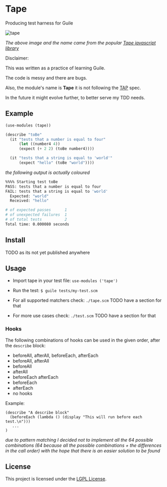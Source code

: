 # Tape

Producing test harness for Guile

![tape](https://web.archive.org/web/20170612184731if_/http://substack.net/images/tape_drive.png)

_The above image and the name came from the popular [Tape javascript library](https://github.com/tape-testing/tape)_

Disclaimer:

This was written as a practice of learning Guile.

The code is messy and there are bugs.

Also, the module's name is **Tape** it is not following the [TAP](https://testanything.org/) spec.

In the future it might evolve further, to better serve my TDD needs.

## Example

```scheme
(use-modules (tape))

(describe "toBe"
  (it "tests that a number is equal to four"
      (let ((number4 4))
      (expect (+ 2 2) (toBe number4))))

  (it "tests that a string is equal to 'world'"
      (expect "hello" (toBe "world"))))
```

_the following output is actually coloured_

```bash
%%%% Starting test toBe
PASS: tests that a number is equal to four
FAIL: tests that a string is equal to 'world'
  Expected: "world"
  Received: "hello"

# of expected passes      1
# of unexpected failures  1
# of total tests          2
Total time: 0.000080 seconds
```

## Install

TODO as its not yet published anywhere

## Usage

- Import tape in your test file: `use-modules ('tape')`
- Run the test: `$ guile tests/my-test.scm`

- For all supported matchers check: `./tape.scm` TODO have a section for that
- For more use cases check: `./test.scm` TODO have a section for that

### Hooks

The following combinations of hooks can be used in the given order, after the `describe` block:

- beforeAll, afterAll, beforeEach, afterEach
- beforeAll, afterAll
- beforeAll
- afterAll
- beforeEach afterEach
- beforeEach
- afterEach
- no hooks

Example:

```
(describe "A describe block"
  (beforeEach (lambda () (display "This will run before each test.\n")))
   ...
)
```

_due to pattern matching I decided not to implement all the 64 possible combinations (64 because all the possible combinations + the differences in the call order) with the hope that there is an easier solution to be found_

## License

This project is licensed under the [LGPL License](LICENSE.md).
